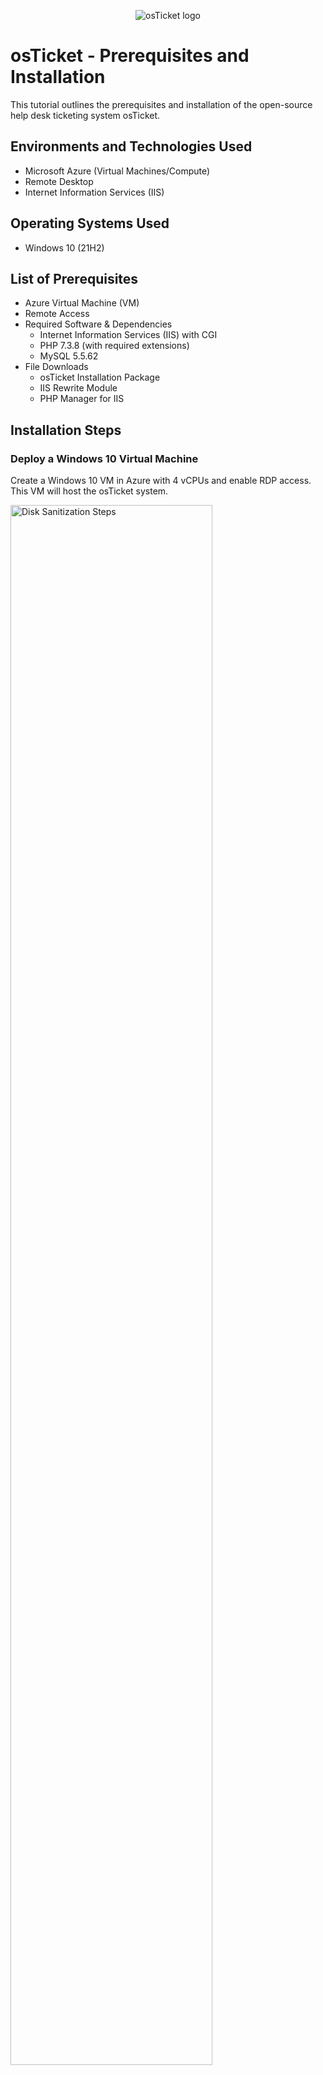 <p align="center">
<img src="https://i.imgur.com/Clzj7Xs.png" alt="osTicket logo"/>
</p>

<h1>osTicket - Prerequisites and Installation</h1>
This tutorial outlines the prerequisites and installation of the open-source help desk ticketing system osTicket.<br />


<h2>Environments and Technologies Used</h2>

- Microsoft Azure (Virtual Machines/Compute)
- Remote Desktop
- Internet Information Services (IIS)

<h2>Operating Systems Used </h2>

- Windows 10</b> (21H2)

<h2>List of Prerequisites</h2>

- Azure Virtual Machine (VM)
- Remote Access
- Required Software & Dependencies
  - Internet Information Services (IIS) with CGI
  - PHP 7.3.8 (with required extensions)
  - MySQL 5.5.62
- File Downloads
  - osTicket Installation Package
  - IIS Rewrite Module
  - PHP Manager for IIS

<h2>Installation Steps</h2>
<h3>Deploy a Windows 10 Virtual Machine</h3>

<p>
Create a Windows 10 VM in Azure with 4 vCPUs and enable RDP access. This VM will host the osTicket system.
</p>
<p>
<img src="https://i.imgur.com/lcXtcZK.png" height="80%" width="80%" alt="Disk Sanitization Steps"/>
</p>
<br />

<h3>Install IIS, PHP, MySQL</h3>

<p>
- Enable IIS (Internet Information Services) with CGI
- Install PHP 7.3.8 and enable required extensions (php_imap.dll, php_intl.dll, php_opcache.dll)
- Install MySQL 5.5.62, creating a database for osTicket
</p>
<p>
<img src="https://i.imgur.com/deVHeR4.png" height="80%" width="80%" alt="Disk Sanitization Steps"/>
</p>
<br />

<h3>Download and Configure osTicket</h3>

<p>
- Extract osTicket installation files and move them 
- Rename the upload folder to osTicket.
- Register PHP in IIS and restart the web server.
</p>
<p>
<img src="https://i.imgur.com/DJmEXEB.png" height="80%" width="80%" alt="Disk Sanitization Steps"/>
</p>
<br />

<h3>Set Up osTicket in the Browser and Final Configuration</h3>

<p>
- Open osTicket setup page in a web browser.
- Configure database settings (MySQL root credentials).
- Complete initial helpdesk configuration (name, default email, admin login).
- Rename ost-sampleconfig.php to ost-config.php and adjust file permissions.
- Delete the setup directory for security.
- Set ost-config.php to read-only to prevent unauthorized changes.
</p>
<p>
<img src="https://i.imgur.com/1WkLltX.png" height="80%" width="80%" alt="Disk Sanitization Steps"/>
</p>
